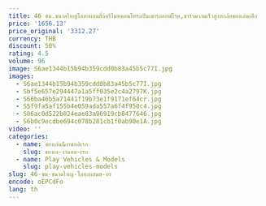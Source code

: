```yaml
---
title: 46 ซม.ขนาดใหญ่โลหะผสมสี่ล้อรีโมทคอนโทรลปีนเขารถออฟโรด,ชาร์จความเร็วสูงหกล้อของเล่นเด็ก
price: '1656.13'
price_original: '3312.27'
currency: THB
discount: 50%
rating: 4.5
volume: 96
image: S6ae1344b15b94b359cdd0b83a45b5c77I.jpg
images:
  - S6ae1344b15b94b359cdd0b83a45b5c77I.jpg
  - Sbf5e657e294447a1a5ff035e2c4a2797K.jpg
  - S66ba46b5a71441f19b73e1f9171ef64cr.jpg
  - S5f9fa5af155b4e059ada557a6f4f950c4.jpg
  - S06ac0d522b024eae83a96919cb8477646.jpg
  - S6b0c9ecdbe694c078b281cb1f0ab90e1A.jpg
video: ''
categories:
  - name: ของเล่น&งานอดิเรก
    slug: ของเล-งานอด-เรก
  - name: Play Vehicles & Models
    slug: play-vehicles-models
slug: 46-ซม-ขนาดใหญ-โลหะผสมส-อร
encode: oEPCdFo
lang: th
---
```

  